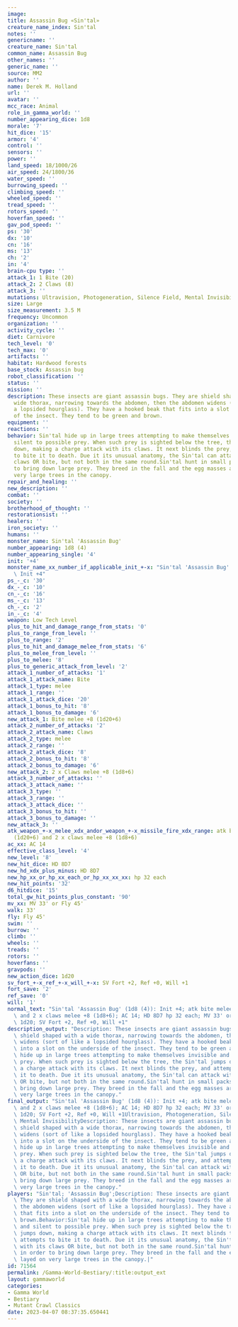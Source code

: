 ```yaml
---
image: 
title: Assassin Bug «Sin'tal»
creature_name_index: Sin'tal
notes: ''
genericname: ''
creature_name: Sin'tal
common_name: Assassin Bug
other_names: ''
generic_name: ''
source: MM2
author: ''
name: Derek M. Holland
url: ''
avatar: ''
mcc_race: Animal
role_in_gamma_world: ''
number_appearing_dice: 1d8
morale: '7'
hit_dice: '15'
armor: '4'
control: ''
sensors: ''
power: ''
land_speed: 18/1000/26
air_speed: 24/1800/36
water_speed: ''
burrowing_speed: ''
climbing_speed: ''
wheeled_speed: ''
tread_speed: ''
rotors_speed: ''
hoverfan_speed: ''
gav_pod_speed: ''
ps: '30'
dx: '10'
cn: '16'
ms: '13'
ch: '2'
in: '4'
brain-cpu type: ''
attack_1: 1 Bite (20)
attack_2: 2 Claws (8)
attack_3: ''
mutations: Ultravision, Photogeneration, Silence Field, Mental Invisibility
size: Large
size_measurement: 3.5 M
frequency: Uncommon
organization: ''
activity_cycle: ''
diet: Carnivore
tech_level: '0'
tech_max: '0'
artifacts: ''
habitat: Hardwood forests
base_stock: Assassin bug
robot_classification: ''
status: ''
mission: ''
description: These insects are giant assassin bugs. They are shield shaped with a
  wide thorax, narrowing towards the abdomen, then the abdomen widens (sort of like
  a lopsided hourglass). They have a hooked beak that fits into a slot on the underside
  of the insect. They tend to be green and brown.
equipment: ''
reactions: ''
behavior: Sin'tal hide up in large trees attempting to make themselves invisible and
  silent to possible prey. When such prey is sighted below the tree, the Sin'tal jumps
  down, making a charge attack with its claws. It next blinds the prey, and attempts
  to bite it to death. Due it its unusual anatomy, the Sin'tal can attack with its
  claws OR bite, but not both in the same round.Sin'tal hunt in small packs in order
  to bring down large prey. They breed in the fall and the egg masses are layed on
  very large trees in the canopy.
repair_and_healing: ''
new_description: ''
combat: ''
society: ''
brotherhood_of_thought: ''
restorationsist: ''
healers: ''
iron_society: ''
humans: ''
monster_name: Sin'tal 'Assassin Bug'
number_appearing: 1d8 (4)
number_appearing_single: '4'
init: '+4'
monster_name_xx_number_if_applicable_init_+-x: "Sin'tal 'Assassin Bug' (1d8 (4)):\
  \ Init +4"
ps_-_c: '30'
dx_-_c: '10'
cn_-_c: '16'
ms_-_c: '13'
ch_-_c: '2'
in_-_c: '4'
weapon: Low Tech Level
plus_to_hit_and_damage_range_from_stats: '0'
plus_to_range_from_level: ''
plus_to_range: '2'
plus_to_hit_and_damage_melee_from_stats: '6'
plus_to_melee_from_level: ''
plus_to_melee: '8'
plus_to_generic_attack_from_level: '2'
attack_1_number_of_attacks: '1'
attack_1_attack_name: Bite
attack_1_type: melee
attack_1_range: ''
attack_1_attack_dice: '20'
attack_1_bonus_to_hit: '8'
attack_1_bonus_to_damage: '6'
new_attack_1: Bite melee +8 (1d20+6)
attack_2_number_of_attacks: '2'
attack_2_attack_name: Claws
attack_2_type: melee
attack_2_range: ''
attack_2_attack_dice: '8'
attack_2_bonus_to_hit: '8'
attack_2_bonus_to_damage: '6'
new_attack_2: 2 x Claws melee +8 (1d8+6)
attack_3_number_of_attacks: ''
attack_3_attack_name: ''
attack_3_type: ''
attack_3_range: ''
attack_3_attack_dice: ''
attack_3_bonus_to_hit: ''
attack_3_bonus_to_damage: ''
new_attack_3: ''
atk_weapon_+-x_melee_xdx_andor_weapon_+-x_missile_fire_xdx_range: atk bite melee +8
  (1d20+6) and 2 x claws melee +8 (1d8+6)
ac_xx: AC 14
effective_class_level: '4'
new_level: '8'
new_hit_dice: HD 8D7
new_hd_xdx_plus_minus: HD 8D7
new_hp_xx_or_hp_xx_each_or_hp_xx_xx_xx: hp 32 each
new_hit_points: '32'
d6_hitdice: '15'
total_gw_hit_points_plus_constant: '90'
mv_xx: MV 33' or Fly 45'
walk: 33'
fly: Fly 45'
swim: ''
burrow: ''
climb: ''
wheels: ''
treads: ''
rotors: ''
hoverfans: ''
gravpods: ''
new_action_dice: 1d20
sv_fort_+-x_ref_+-x_will_+-x: SV Fort +2, Ref +0, Will +1
fort_save: '2'
ref_save: '0'
will: '1'
normal_text: "Sin'tal 'Assassin Bug' (1d8 (4)): Init +4; atk bite melee +8 (1d20+6)\
  \ and 2 x claws melee +8 (1d8+6); AC 14; HD 8D7 hp 32 each; MV 33' or Fly 45' ;\
  \ 1d20; SV Fort +2, Ref +0, Will +1"
description_output: "Description: These insects are giant assassin bugs. They are\
  \ shield shaped with a wide thorax, narrowing towards the abdomen, then the abdomen\
  \ widens (sort of like a lopsided hourglass). They have a hooked beak that fits\
  \ into a slot on the underside of the insect. They tend to be green and brown.Behavior:Sin'tal\
  \ hide up in large trees attempting to make themselves invisible and silent to possible\
  \ prey. When such prey is sighted below the tree, the Sin'tal jumps down, making\
  \ a charge attack with its claws. It next blinds the prey, and attempts to bite\
  \ it to death. Due it its unusual anatomy, the Sin'tal can attack with its claws\
  \ OR bite, but not both in the same round.Sin'tal hunt in small packs in order to\
  \ bring down large prey. They breed in the fall and the egg masses are layed on\
  \ very large trees in the canopy."
final_output: "Sin'tal 'Assassin Bug' (1d8 (4)): Init +4; atk bite melee +8 (1d20+6)\
  \ and 2 x claws melee +8 (1d8+6); AC 14; HD 8D7 hp 32 each; MV 33' or Fly 45' ;\
  \ 1d20; SV Fort +2, Ref +0, Will +1Ultravision, Photogeneration, Silence Field,\
  \ Mental InvisibilityDescription: These insects are giant assassin bugs. They are\
  \ shield shaped with a wide thorax, narrowing towards the abdomen, then the abdomen\
  \ widens (sort of like a lopsided hourglass). They have a hooked beak that fits\
  \ into a slot on the underside of the insect. They tend to be green and brown.Behavior:Sin'tal\
  \ hide up in large trees attempting to make themselves invisible and silent to possible\
  \ prey. When such prey is sighted below the tree, the Sin'tal jumps down, making\
  \ a charge attack with its claws. It next blinds the prey, and attempts to bite\
  \ it to death. Due it its unusual anatomy, the Sin'tal can attack with its claws\
  \ OR bite, but not both in the same round.Sin'tal hunt in small packs in order to\
  \ bring down large prey. They breed in the fall and the egg masses are layed on\
  \ very large trees in the canopy."
players: "Sin'tal; 'Assassin Bug';Description: These insects are giant assassin bugs.\
  \ They are shield shaped with a wide thorax, narrowing towards the abdomen, then\
  \ the abdomen widens (sort of like a lopsided hourglass). They have a hooked beak\
  \ that fits into a slot on the underside of the insect. They tend to be green and\
  \ brown.Behavior:Sin'tal hide up in large trees attempting to make themselves invisible\
  \ and silent to possible prey. When such prey is sighted below the tree, the Sin'tal\
  \ jumps down, making a charge attack with its claws. It next blinds the prey, and\
  \ attempts to bite it to death. Due it its unusual anatomy, the Sin'tal can attack\
  \ with its claws OR bite, but not both in the same round.Sin'tal hunt in small packs\
  \ in order to bring down large prey. They breed in the fall and the egg masses are\
  \ layed on very large trees in the canopy.|"
id: 71564
permalink: /Gamma-World-Bestiary/:title:output_ext
layout: gammaworld
categories:
- Gamma World
- Bestiary
- Mutant Crawl Classics
date: 2023-04-07 08:37:35.650441
---
```

